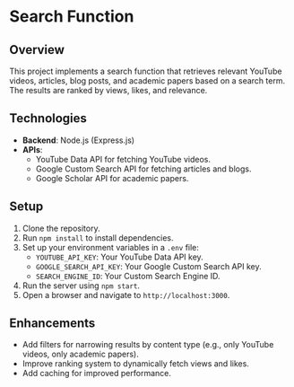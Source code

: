 # Search Function

## Overview

This project implements a search function that retrieves relevant YouTube videos, articles, blog posts, and academic papers based on a search term. The results are ranked by views, likes, and relevance.

## Technologies

- **Backend**: Node.js (Express.js)
- **APIs**:
  - YouTube Data API for fetching YouTube videos.
  - Google Custom Search API for fetching articles and blogs.
  - Google Scholar API for academic papers.

## Setup

1. Clone the repository.
2. Run `npm install` to install dependencies.
3. Set up your environment variables in a `.env` file:
   - `YOUTUBE_API_KEY`: Your YouTube Data API key.
   - `GOOGLE_SEARCH_API_KEY`: Your Google Custom Search API key.
   - `SEARCH_ENGINE_ID`: Your Custom Search Engine ID.
4. Run the server using `npm start`.
5. Open a browser and navigate to `http://localhost:3000`.

## Enhancements

- Add filters for narrowing results by content type (e.g., only YouTube videos, only academic papers).
- Improve ranking system to dynamically fetch views and likes.
- Add caching for improved performance.

